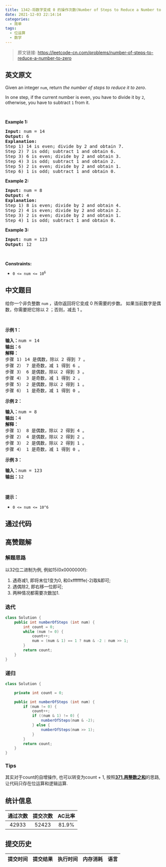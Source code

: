 ```yaml
---
title: 1342-将数字变成 0 的操作次数(Number of Steps to Reduce a Number to Zero)
date: 2021-12-03 22:14:14
categories:
  - 简单
tags:
  - 位运算
  - 数学
---
```


> 原文链接: https://leetcode-cn.com/problems/number-of-steps-to-reduce-a-number-to-zero


## 英文原文
<div><p>Given an integer <code>num</code>, return <em>the number of steps to reduce it to zero</em>.</p>

<p>In one step, if the current number is even, you have to divide it by <code>2</code>, otherwise, you have to subtract <code>1</code> from it.</p>

<p>&nbsp;</p>
<p><strong>Example 1:</strong></p>

<pre>
<strong>Input:</strong> num = 14
<strong>Output:</strong> 6
<strong>Explanation:</strong>&nbsp;
Step 1) 14 is even; divide by 2 and obtain 7.&nbsp;
Step 2) 7 is odd; subtract 1 and obtain 6.
Step 3) 6 is even; divide by 2 and obtain 3.&nbsp;
Step 4) 3 is odd; subtract 1 and obtain 2.&nbsp;
Step 5) 2 is even; divide by 2 and obtain 1.&nbsp;
Step 6) 1 is odd; subtract 1 and obtain 0.
</pre>

<p><strong>Example 2:</strong></p>

<pre>
<strong>Input:</strong> num = 8
<strong>Output:</strong> 4
<strong>Explanation:</strong>&nbsp;
Step 1) 8 is even; divide by 2 and obtain 4.&nbsp;
Step 2) 4 is even; divide by 2 and obtain 2.&nbsp;
Step 3) 2 is even; divide by 2 and obtain 1.&nbsp;
Step 4) 1 is odd; subtract 1 and obtain 0.
</pre>

<p><strong>Example 3:</strong></p>

<pre>
<strong>Input:</strong> num = 123
<strong>Output:</strong> 12
</pre>

<p>&nbsp;</p>
<p><strong>Constraints:</strong></p>

<ul>
	<li><code>0 &lt;= num &lt;= 10<sup>6</sup></code></li>
</ul>
</div>

## 中文题目
<div><p>给你一个非负整数&nbsp;<code>num</code>&nbsp;，请你返回将它变成 0 所需要的步数。 如果当前数字是偶数，你需要把它除以 2 ；否则，减去 1 。</p>

<p>&nbsp;</p>

<p><strong>示例 1：</strong></p>

<pre><strong>输入：</strong>num = 14
<strong>输出：</strong>6
<strong>解释：
</strong>步骤 1) 14 是偶数，除以 2 得到 7 。
步骤 2） 7 是奇数，减 1 得到 6 。
步骤 3） 6 是偶数，除以 2 得到 3 。
步骤 4） 3 是奇数，减 1 得到 2 。
步骤 5） 2 是偶数，除以 2 得到 1 。
步骤 6） 1 是奇数，减 1 得到 0 。
</pre>

<p><strong>示例 2：</strong></p>

<pre><strong>输入：</strong>num = 8
<strong>输出：</strong>4
<strong>解释：</strong>
步骤 1） 8 是偶数，除以 2 得到 4 。
步骤 2） 4 是偶数，除以 2 得到 2 。
步骤 3） 2 是偶数，除以 2 得到 1 。
步骤 4） 1 是奇数，减 1 得到 0 。
</pre>

<p><strong>示例 3：</strong></p>

<pre><strong>输入：</strong>num = 123
<strong>输出：</strong>12
</pre>

<p>&nbsp;</p>

<p><strong>提示：</strong></p>

<ul>
	<li><code>0 &lt;= num &lt;= 10^6</code></li>
</ul>
</div>

## 通过代码
<RecoDemo>
</RecoDemo>


## 高赞题解
### 解题思路
以32位二进制为例, 例如15(0x0000000f):
1. 遇奇减1, 即将末位1变为0, 和0xfffffffe(-2)取&即可;
2. 遇偶除2, 即右移一位即可;
3. 两种情况都需要次数加1.

### 迭代

```java
class Solution {
    public int numberOfSteps (int num) {
        int count = 0;
        while (num != 0) {
            count++;
            num = (num & 1) == 1 ? num & -2 : num >> 1;
        }
        return count;
    }
}
```

### 递归
```java
class Solution {

    private int count = 0;

    public int numberOfSteps (int num) {
        if (num != 0) {
            count++;
            if ((num & 1) != 0) {
                numberOfSteps(num & -2);
            } else {
                numberOfSteps(num >> 1);
            }
        }
        return count;
    }
}
```


### Tips
其实对于count的自增操作, 也可以转变为count + 1, 按照[**371.两整数之和**](https://leetcode-cn.com/problems/sum-of-two-integers/)的思路, 让代码只存在位运算和逻辑运算.

## 统计信息
| 通过次数 | 提交次数 | AC比率 |
| :------: | :------: | :------: |
|    42933    |    52423    |   81.9%   |

## 提交历史
| 提交时间 | 提交结果 | 执行时间 |  内存消耗  | 语言 |
| :------: | :------: | :------: | :--------: | :--------: |

